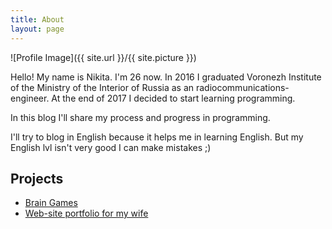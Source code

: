 ```yaml
---
title: About
layout: page
---
```


![Profile Image]({{ site.url }}/{{ site.picture }})

<p>Hello! My name is Nikita.  I'm 26 now. In 2016 I graduated Voronezh Institute of the Ministry of the Interior of Russia as an radiocommunications-engineer. At the end of 2017 I decided to start learning programming.</p>

<p>In this blog I'll share my process and progress in programming.</p>

<p>I'll try to blog in English because it helps me in learning English. But my English lvl isn't very good I can make mistakes ;)</p>

<h2>Projects</h2>

<ul>
	<li><a href="https://github.com/nikitaivochkin/project-lvl1-s280">Brain Games</a></li>
	<li><a href="https://github.com/nikitaivochkin/portfolio">Web-site portfolio for my wife</a></li>
</ul>